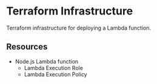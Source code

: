 # Terraform Infrastructure

Terraform infrastructure for deploying a Lambda function.

## Resources

- Node.js Lambda function
  - Lambda Execution Role
  - Lambda Execution Policy
